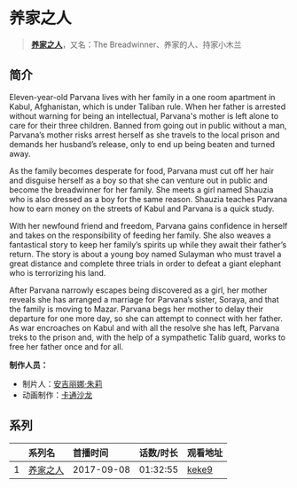 # 养家之人


> <u>**[养家之人](http://bgm.tv/subject/221994)**</u>，又名：The Breadwinner、养家的人、持家小木兰

## 简介


Eleven-year-old Parvana lives with her family in a one room apartment in Kabul, Afghanistan, which is under Taliban rule. When her father is arrested without warning for being an intellectual, Parvana's mother is left alone to care for their three children. Banned from going out in public without a man, Parvana’s mother risks arrest herself as she travels to the local prison and demands her husband’s release, only to end up being beaten and turned away.

As the family becomes desperate for food, Parvana must cut off her hair and disguise herself as a boy so that she can venture out in public and become the breadwinner for her family.  She meets a girl named Shauzia who is also dressed as a boy for the same reason.  Shauzia teaches Parvana how to earn money on the streets of Kabul and Parvana is a quick study.

With her newfound friend and freedom, Parvana gains confidence in herself and takes on the responsibility of feeding her family. She also weaves a fantastical story to keep her family’s spirits up while they await their father’s return. The story is about a young boy named Sulayman who must travel a great distance and complete three trials in order to defeat a giant elephant who is terrorizing his land.

After Parvana narrowly escapes being discovered as a girl, her mother reveals she has arranged a marriage for Parvana’s sister, Soraya, and that the family is moving to Mazar.  Parvana begs her mother to delay their departure for one more day, so she can attempt to connect with her father. As war encroaches on Kabul and with all the resolve she has left, Parvana treks to the prison and, with the help of a sympathetic Talib guard, works to free her father once and for all.

**制作人员：**
- 制片人：[安吉丽娜·朱莉](http://bgm.tv/person/33502)
- 动画制作：[卡通沙龙](http://bgm.tv/person/48067)



## 系列

|     | 系列名  | 首播时间       | 话数/时长    | 观看地址                                                    |
| :-- | :--- | :--------- | :------- | :------------------------------------------------------ |
| 1   |[养家之人](https://bgm.tv/subject/221994)| 2017-09-08 | 01:32:55 | [keke9](https://www.keke9.app/play/18189-4-118153.html) |



